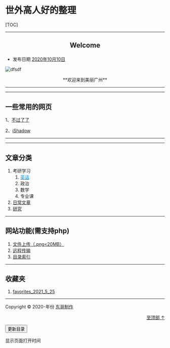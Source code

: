 # 世外高人好的整理

[TOC]

* * *

## <p align="center">Welcome</p>

* 发布日期 [2020年10月10日](http://127.0.0.1/2020/10/10/welcome/)


![dfsdf](https://gitee.com/tandgers/BlogImageBed/raw/master/img/j1.jpg "dfgdfgdfg")

<center>
**欢迎来到美丽广州**
</center>

* * *
* * *

## 一些常用的网页

1、[不过了了](https://www.butnono.com/good-vpn-v2ray-ssr.html)

2、[iShadow](https://my.ishadowx.biz/)

* * *

* * *

## 文章分类

1. 考研学习
   1. [<font color=#0099ff>英语</font>](./english/index.html)
   2. 政治
   3. 数学
   4. 专业课
2. [日常文章](./dailyarticles/index.html)
3. [研究](./study/index.html)

------

## 网站功能(需支持php)

1. [文件上传（.png<20MB）](./test)
2. [远程传输](./u1/u1.php)
3. [目录索引](./dir.html)

***

## 收藏夹

1. [favorites_2021_5_25](./bookmark/favorites_2021_5_25.html)

------

Copyright © 2020-<aoi id="year">年份</aoi> [东哥制作](http://tandgers.top/)

[<p align="right">至顶部 ↑</p>](#东哥日常的整理)

<button onclick="javascrtpt:window.location.href='./tree1.php'">更新目录</button>

<script src="../updatetime.js"></script>

<p id="ymd">显示页面打开时间</p>
<script src="dtxt1.js"></script>



<script type="text/javascript" charset="utf-8"  src="https://files.cnblogs.com/files/liuzhou1/L2Dwidget.0.min.js"></script>
<script type="text/javascript" charset="utf-8"  src="https://files.cnblogs.com/files/liuzhou1/L2Dwidget.min.js"></script>
<script type="text/javascript">
    L2Dwidget.init({"display": {
        "superSample": 2,
        "width": 200,
        "height": 400,
             "position": "right",
                 "hOffset": 0,
        "vOffset": 0
          }
     });
</script>

